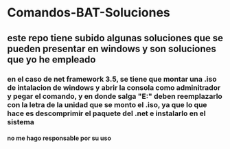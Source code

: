 # Comandos-BAT-Soluciones

## este repo tiene subido algunas soluciones que se pueden presentar en windows y son soluciones que yo he empleado

### en el caso de net framework 3.5, se tiene que montar una .iso de intalacion de windows y abrir la consola como adminitrador y pegar el comando, y en donde salga "E:" deben reemplazarlo con la letra de la unidad que se monto el .iso, ya que lo que hace es descomprimir el paquete del .net e instalarlo en el sistema
#### no me hago responsable por su uso
